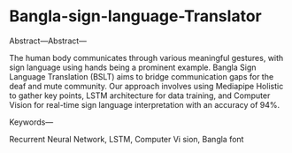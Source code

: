 # Bangla-sign-language-Translator
 Abstract—Abstract— 
 
The human body communicates through
various meaningful gestures, with sign language using hands
being a prominent example. Bangla Sign Language Translation
(BSLT) aims to bridge communication gaps for the deaf and mute
community. Our approach involves using Mediapipe Holistic to
gather key points, LSTM architecture for data training, and
Computer Vision for real-time sign language interpretation with
an accuracy of 94%.

 Keywords—
 
Recurrent Neural Network, LSTM, Computer Vi
sion, Bangla font



